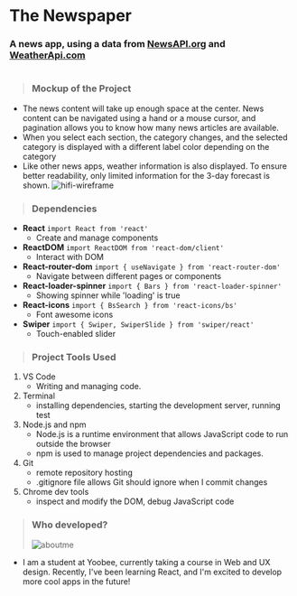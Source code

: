# The Newspaper

### A news app, using a data from [NewsAPI.org](https://newsapi.org/) and [WeatherApi.com](https://www.weatherapi.com/)

#

> ### Mockup of the Project

- The news content will take up enough space at the center. News content can be navigated using a hand or a mouse cursor, and pagination allows you to know how many news articles are available.
- When you select each section, the category changes, and the selected category is displayed with a different label color depending on the category
- Like other news apps, weather information is also displayed. To ensure better readability, only limited information for the 3-day forecast is shown.
  ![hifi-wireframe](/../main/src/img/mockup-image.png)

> ### Dependencies

- **React** `import React from 'react'`
  - Create and manage components
- **ReactDOM** `import ReactDOM from 'react-dom/client'`
  - Interact with DOM
- **React-router-dom** `import { useNavigate } from 'react-router-dom'`
  - Navigate between different pages or components
- **React-loader-spinner** `import { Bars } from 'react-loader-spinner'`
  - Showing spinner while 'loading' is true
- **React-icons** `import { BsSearch } from 'react-icons/bs'`
  - Font awesome icons
- **Swiper** `import { Swiper, SwiperSlide } from 'swiper/react'`
  - Touch-enabled slider

> ### Project Tools Used

1. VS Code
   - Writing and managing code.
2. Terminal
   - installing dependencies, starting the development server, running test
3. Node.js and npm
   - Node.js is a runtime environment that allows JavaScript code to run outside the browser
   - npm is used to manage project dependencies and packages.
4. Git
   - remote repository hosting
   - .gitignore file allows Git should ignore when I commit changes
5. Chrome dev tools
   - inspect and modify the DOM, debug JavaScript code

> ### Who developed?
>
> ![aboutme](/../main/src/img/about-alice.svg)

- I am a student at Yoobee, currently taking a course in Web and UX design. Recently, I've been learning React, and I'm excited to develop more cool apps in the future!
